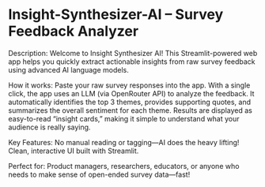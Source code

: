 # Insight-Synthesizer-AI – Survey Feedback Analyzer

Description:
Welcome to Insight Synthesizer AI! This Streamlit-powered web app helps you quickly extract actionable insights from raw survey feedback using advanced AI language models.

How it works:
Paste your raw survey responses into the app.
With a single click, the app uses an LLM (via OpenRouter API) to analyze the feedback.
It automatically identifies the top 3 themes, provides supporting quotes, and summarizes the overall sentiment for each theme.
Results are displayed as easy-to-read “insight cards,” making it simple to understand what your audience is really saying.

Key Features:
No manual reading or tagging—AI does the heavy lifting!
Clean, interactive UI built with Streamlit.

Perfect for:
Product managers, researchers, educators, or anyone who needs to make sense of open-ended survey data—fast!
